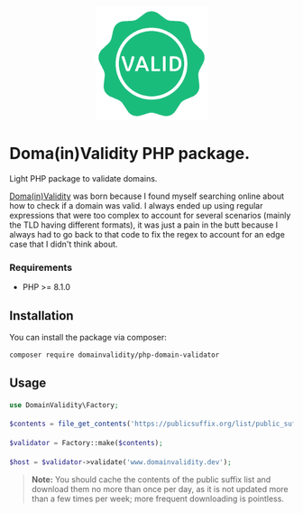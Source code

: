 <p align="center">
    <img src="./.art/domainvalidity.png" width="200">
</p>

# Doma(in)Validity PHP package.

Light PHP package to validate domains.

[Doma(in)Validity](https://api.domainvalidity.dev/) was born because I found myself searching online about how to check if a domain was valid. I always ended up using regular expressions that were too complex to account for several scenarios (mainly the TLD having different formats), it was just a pain in the butt because I always had to go back to that code to fix the regex to account for an edge case that I didn't think about.

### Requirements

-  PHP >= 8.1.0

## Installation

You can install the package via composer:

```bash
composer require domainvalidity/php-domain-validator
```

## Usage

```php
use DomainValidity\Factory;

$contents = file_get_contents('https://publicsuffix.org/list/public_suffix_list.dat');

$validator = Factory::make($contents);

$host = $validator->validate('www.domainvalidity.dev');
```

> **Note:** You should cache the contents of the public suffix list and download them no more than once per day, as it is not updated more than a few times per week; more frequent downloading is pointless.